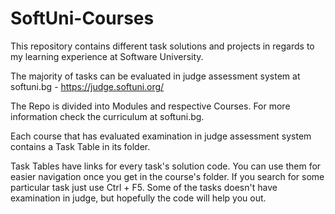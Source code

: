 # SoftUni-Courses

This repository contains different task solutions and projects in regards to my learning experience at Software University. 

The majority of tasks can be evaluated in judge assessment system at softuni.bg - https://judge.softuni.org/

The Repo is divided into Modules and respective Courses. For more information check the curriculum at softuni.bg.  

Each course that has evaluated examination in judge assessment system contains a Task Table in its folder. 

Task Tables have links for every task's solution code. You can use them for easier navigation once you get in the course's folder. If you search for some particular task just use Ctrl + F5.  Some of the tasks doesn't have examination in judge, but hopefully the code will help you out.
